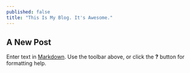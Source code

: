 ```yaml
---
published: false
title: "This Is My Blog. It's Awesome."
---
```


## A New Post

Enter text in [Markdown](http://daringfireball.net/projects/markdown/). Use the toolbar above, or click the **?** button for formatting help.
